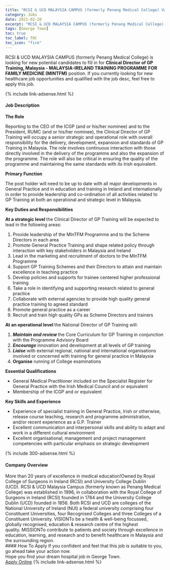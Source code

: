 ```yaml
---
title: "RCSI & UCD MALAYSIA CAMPUS (formerly Penang Medical College) Vacancies Clinical Director of GP Training, Malaysia - MALAYSIA-IRELAND TRAINING PROGRAMME FOR FAMILY MEDICINE (MINTFM)" 
category: Jobs 
date: 2021-02-20 
excerpt: "RCSI & UCD MALAYSIA CAMPUS (formerly Penang Medical College) is currently looking for suitable person to fill in the Clinical Director of GP Training, Malaysia - MALAYSIA-IRELAND TRAINING PROGRAMME FOR FAMILY MEDICINE (MINTFM) which positioned at George Town" 
tags: [George Town] 
toc: true 
toc_label: TOC 
toc_icon: "fire" 
--- 
```


<p>RCSI & UCD MALAYSIA CAMPUS (formerly Penang Medical College) is looking for new potential candidates to fill in for <b>Clinical Director of GP Training, Malaysia - MALAYSIA-IRELAND TRAINING PROGRAMME FOR FAMILY MEDICINE (MINTFM)</b> position. If you currently looking for new healthcare job opportunities and qualified with the job desc, feel free to apply this job.
</p>{% include link-adsense.html %} 
<div><div><h4>Job Description</h4></div><div><div><span><div><p><strong>The Role&#160;</strong></p><p>Reporting to the CEO of the ICGP (and or his/her nominee) and to the President, RUMC (and or his/her nominee), the Clinical Director of GP Training will occupy a senior strategic and operational role with overall responsibility for the delivery, development, expansion and standards of GP Training in Malaysia. The role involves continuous interaction with those directly involved in the delivery of the programme and also the expansion of the programme. The role will also be critical in ensuring the quality of the programme and maintaining the same standards with its Irish equivalent.&#160;</p><p><strong>Primary Function&#160;</strong></p><p>The post holder will need to be up to date with all major developments in General Practice and in education and training in Ireland and internationally in order to provide leadership and co-ordination of all activities related to GP Training at both an operational and strategic level in Malaysia.</p><p><strong>Key Duties and Responsibilities&#160;</strong></p><p><strong>At a strategic level </strong>the Clinical Director of GP Training will be expected to lead in the following areas:</p><ol><li>Provide leadership of the MInTFM Programme and to the Scheme Directors in each area</li><li>Promote General Practice Training and shape related policy through interaction with key stakeholders in Malaysia and Ireland</li><li>Lead in the marketing and recruitment of doctors to the MInTFM Programme</li><li>Support GP Training Schemes and their Directors&#160;to attain and maintain excellence in teaching practice</li><li>Develop policies and supports for trainee centered higher professional training</li><li>Take a role in identifying and supporting research related to general practice</li><li>Collaborate with external agencies to provide high quality general practice training to agreed standard</li><li>Promote general practice as a career</li><li>Recruit and train high quality GPs as Scheme Directors and trainers</li></ol><p><strong>At an operational level </strong>the National Director of GP Training will:</p><ol><li><strong><em>Maintain and review </em></strong>the Core Curriculum for GP Training in conjunction with the Programme Advisory Board</li><li><strong><em>Encourage </em></strong>innovation and development at all levels of GP training</li><li><strong><em>Liaise </em></strong>with external regional, national and international organisations involved or concerned with training for general practice in Malaysia</li><li><strong>Organise</strong> running of College examinations</li></ol><p><strong>Essential Qualifications&#160;</strong></p><ul><li>General Medical Practitioner included on the Specialist Register for General Practice with the Irish Medical Council and or equivalent</li><li>Membership of the ICGP and or equivalent</li></ul><p><strong>Key Skills and Experience&#160;</strong></p><ul><li>Experience of specialist training in General Practice, Irish or otherwise, release course teaching, research and programme administration, and/or recent experience as a G.P. Trainer</li><li>Excellent communication and interpersonal skills and ability to adapt and work in a different cultural environment</li><li>Excellent organisational, management and project management competencies with particular emphasis on strategic development</li></ul></div></span></div></div></div> 
{% include 300-adsense.html %} 
<div><div><h4>Company Overview</h4></div><div><div><span><div><div>
	More than 20 years of excellence in medical education!Owned by Royal College of Surgeons in Ireland (RCSI) and University College Dublin (UCD).&#160;RCSI &amp; UCD Malaysia Campus (formerly known as Penang Medical College) was established in 1996, in collaboration with the Royal College of Surgeons in Ireland (RCSI)&#160;founded in 1784 and the University College Dublin (UCD) founded in 1856. Both RCSI and UCD are colleges of the National University of Ireland (NUI)&#160;a federal university comprising four Constituent Universities, four Recognised Colleges and three Colleges of a Constituent University.&#160;VISIONTo be a health &amp; well-being focussed, globally recognised, education &amp; research centre of the highest quality.&#160;MISSIONTo contribute to patients and society through excellence in education, learning, and research and to benefit healthcare in Malaysia and the surrounding region.</div></div></span></div></div></div> 
#### How To Apply 
If you confident and feel that this job is suitable to you, go ahead take your action now. <br/> 
Hope you find your dream hospital job in George Town. <br/> 
<a href="https://www.jobstreet.com.my/en/job/clinical-director-of-gp-training-malaysia-malaysia-ireland-training-programme-for-family-medicine-mintfm-4476850?jobId=jobstreet-my-job-4476850" class="btn btn--warning" target="_blank" rel="nofollow noopenner">Apply Online</a> 
{% include link-adsense.html %} 